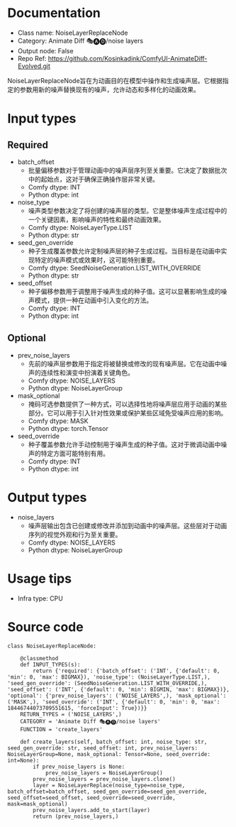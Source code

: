 # Documentation
- Class name: NoiseLayerReplaceNode
- Category: Animate Diff 🎭🅐🅓/noise layers
- Output node: False
- Repo Ref: https://github.com/Kosinkadink/ComfyUI-AnimateDiff-Evolved.git

NoiseLayerReplaceNode旨在为动画目的在模型中操作和生成噪声层。它根据指定的参数用新的噪声替换现有的噪声，允许动态和多样化的动画效果。

# Input types
## Required
- batch_offset
    - 批量偏移参数对于管理动画中的噪声层序列至关重要。它决定了数据批次中的起始点，这对于确保正确操作层非常关键。
    - Comfy dtype: INT
    - Python dtype: int
- noise_type
    - 噪声类型参数决定了将创建的噪声层的类型。它是整体噪声生成过程中的一个关键因素，影响噪声的特性和最终动画效果。
    - Comfy dtype: NoiseLayerType.LIST
    - Python dtype: str
- seed_gen_override
    - 种子生成覆盖参数允许定制噪声层的种子生成过程。当目标是在动画中实现特定的噪声模式或效果时，这可能特别重要。
    - Comfy dtype: SeedNoiseGeneration.LIST_WITH_OVERRIDE
    - Python dtype: str
- seed_offset
    - 种子偏移参数用于调整用于噪声生成的种子值。这可以显著影响生成的噪声模式，提供一种在动画中引入变化的方法。
    - Comfy dtype: INT
    - Python dtype: int
## Optional
- prev_noise_layers
    - 先前的噪声层参数用于指定将被替换或修改的现有噪声层。它在动画中噪声的连续性和演变中扮演着关键角色。
    - Comfy dtype: NOISE_LAYERS
    - Python dtype: NoiseLayerGroup
- mask_optional
    - 掩码可选参数提供了一种方式，可以选择性地将噪声层应用于动画的某些部分。它可以用于引入针对性效果或保护某些区域免受噪声应用的影响。
    - Comfy dtype: MASK
    - Python dtype: torch.Tensor
- seed_override
    - 种子覆盖参数允许手动控制用于噪声生成的种子值。这对于微调动画中噪声的特定方面可能特别有用。
    - Comfy dtype: INT
    - Python dtype: int

# Output types
- noise_layers
    - 噪声层输出包含已创建或修改并添加到动画中的噪声层。这些层对于动画序列的视觉外观和行为至关重要。
    - Comfy dtype: NOISE_LAYERS
    - Python dtype: NoiseLayerGroup

# Usage tips
- Infra type: CPU

# Source code
```
class NoiseLayerReplaceNode:

    @classmethod
    def INPUT_TYPES(s):
        return {'required': {'batch_offset': ('INT', {'default': 0, 'min': 0, 'max': BIGMAX}), 'noise_type': (NoiseLayerType.LIST,), 'seed_gen_override': (SeedNoiseGeneration.LIST_WITH_OVERRIDE,), 'seed_offset': ('INT', {'default': 0, 'min': BIGMIN, 'max': BIGMAX})}, 'optional': {'prev_noise_layers': ('NOISE_LAYERS',), 'mask_optional': ('MASK',), 'seed_override': ('INT', {'default': 0, 'min': 0, 'max': 18446744073709551615, 'forceInput': True})}}
    RETURN_TYPES = ('NOISE_LAYERS',)
    CATEGORY = 'Animate Diff 🎭🅐🅓/noise layers'
    FUNCTION = 'create_layers'

    def create_layers(self, batch_offset: int, noise_type: str, seed_gen_override: str, seed_offset: int, prev_noise_layers: NoiseLayerGroup=None, mask_optional: Tensor=None, seed_override: int=None):
        if prev_noise_layers is None:
            prev_noise_layers = NoiseLayerGroup()
        prev_noise_layers = prev_noise_layers.clone()
        layer = NoiseLayerReplace(noise_type=noise_type, batch_offset=batch_offset, seed_gen_override=seed_gen_override, seed_offset=seed_offset, seed_override=seed_override, mask=mask_optional)
        prev_noise_layers.add_to_start(layer)
        return (prev_noise_layers,)
```